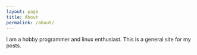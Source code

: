 ```yaml
---
layout: page
title: About
permalink: /about/
---
```


I am a hobby programmer and linux enthusiast. This is a general site for my posts.
